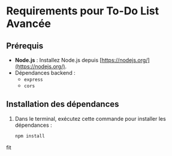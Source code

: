 # Requirements pour To-Do List Avancée

## Prérequis

- **Node.js** : Installez Node.js depuis [https://nodejs.org/](https://nodejs.org/).
- Dépendances backend :
  - `express`
  - `cors`

## Installation des dépendances

1. Dans le terminal, exécutez cette commande pour installer les dépendances :
   ```bash
   npm install
fit